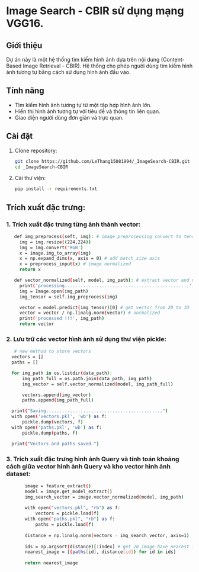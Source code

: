 # Image Search - CBIR sử dụng mạng VGG16.

## Giới thiệu
Dự án này là một hệ thống tìm kiếm hình ảnh dựa trên nội dung (Content-Based Image Retrieval - CBIR). Hệ thống cho phép người dùng tìm kiếm hình ảnh tương tự bằng cách sử dụng hình ảnh đầu vào.

## Tính năng
- Tìm kiếm hình ảnh tương tự từ một tập hợp hình ảnh lớn.
- Hiển thị hình ảnh tương tự với tiêu đề và thông tin liên quan.
- Giao diện người dùng đơn giản và trực quan.

## Cài đặt
1. Clone repository:
   ```bash
   git clone https://github.com/LeThang15081994/_ImageSearch-CBIR.git
   cd _ImageSearch-CBIR
   ```
2. Cài thư viện:
   ```bash
   pip install -r requirements.txt
   
## Trích xuất đặc trưng:
### 1. Trích xuất đặc trưng từng ảnh thành vector:
   ```bash
      def img_preprocess(seft, img): # image preprocessing convert to tensor
        img = img.resize((224,224)) 
        img = img.convert('RGB') 
        x = image.img_to_array(img)
        x = np.expand_dims(x, axis = 0) # add batch_size axis
        x = preprocess_input(x) # image normalized
        return x

      def vector_normalized(self, model, img_path): # extract vector and normalized
        print('processing...............................................', img_path)
        img = Image.open(img_path)
        img_tensor = self.img_preprocess(img)

        vector = model.predict(img_tensor)[0] # get vector from 2D to 1D
        vector = vector / np.linalg.norm(vector) # normalized
        print('processed !!!', img_path)
        return vector
   ```
### 2. Lưu trữ các vector hình ảnh sử dụng thư viện pickle:
   ```bash
      # new method to store vectors
     vectors = []
     paths = []

     for img_path in os.listdir(data_path):
         img_path_full = os.path.join(data_path, img_path)
         img_vector = self.vector_normalized(model, img_path_full)

         vectors.append(img_vector)
         paths.append(img_path_full)

     print("Saving............................................")
     with open('vectors.pkl', 'wb') as f:
         pickle.dump(vectors, f)
     with open('paths.pkl', 'wb') as f:
         pickle.dump(paths, f)

     print("Vectors and paths saved.")
   ```
### 3. Trích xuất đặc trưng hình ảnh Query và tính toán khoảng cách giữa vector hình ảnh Query và kho vector hình ảnh dataset:
   ```bash
          image = feature_extract()
          model = image.get_model_extract()
          img_search_vector = image.vector_normalized(model, img_path)
      
          with open("vectors.pkl", "rb") as f:
              vectors = pickle.load(f)
          with open("paths.pkl", "rb") as f:
              paths = pickle.load(f)
      
          distance = np.linalg.norm(vectors - img_search_vector, axis=1)
      
          ids = np.argsort(distance)[:index] # get 20 image have nearest image.
          nearest_image = [(paths[id], distance[id]) for id in ids]
      
          return nearest_image
      
